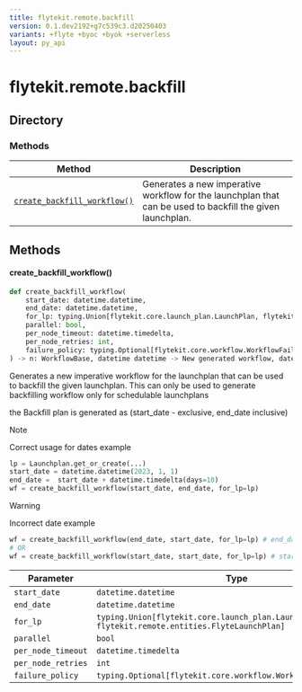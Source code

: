 ```yaml
---
title: flytekit.remote.backfill
version: 0.1.dev2192+g7c539c3.d20250403
variants: +flyte +byoc +byok +serverless
layout: py_api
---
```


# flytekit.remote.backfill

## Directory

### Methods

| Method | Description |
|-|-|
| [`create_backfill_workflow()`](#create_backfill_workflow) | Generates a new imperative workflow for the launchplan that can be used to backfill the given launchplan. |


## Methods

#### create_backfill_workflow()

```python
def create_backfill_workflow(
    start_date: datetime.datetime,
    end_date: datetime.datetime,
    for_lp: typing.Union[flytekit.core.launch_plan.LaunchPlan, flytekit.remote.entities.FlyteLaunchPlan],
    parallel: bool,
    per_node_timeout: datetime.timedelta,
    per_node_retries: int,
    failure_policy: typing.Optional[flytekit.core.workflow.WorkflowFailurePolicy],
) -> n: WorkflowBase, datetime datetime -> New generated workflow, datetime for first instance of backfill, datetime for last instance of backfill
```
Generates a new imperative workflow for the launchplan that can be used to backfill the given launchplan.
This can only be used to generate  backfilling workflow only for schedulable launchplans

the Backfill plan is generated as (start_date - exclusive, end_date inclusive)

> [!NOTE]
> Correct usage for dates example

```python
lp = Launchplan.get_or_create(...)
start_date = datetime.datetime(2023, 1, 1)
end_date =  start_date + datetime.timedelta(days=10)
wf = create_backfill_workflow(start_date, end_date, for_lp=lp)
```
> [!WARNING]
> Incorrect date example

```python
wf = create_backfill_workflow(end_date, start_date, for_lp=lp) # end_date is before start_date
# OR
wf = create_backfill_workflow(start_date, start_date, for_lp=lp) # start and end date are same
```



| Parameter | Type |
|-|-|
| `start_date` | `datetime.datetime` |
| `end_date` | `datetime.datetime` |
| `for_lp` | `typing.Union[flytekit.core.launch_plan.LaunchPlan, flytekit.remote.entities.FlyteLaunchPlan]` |
| `parallel` | `bool` |
| `per_node_timeout` | `datetime.timedelta` |
| `per_node_retries` | `int` |
| `failure_policy` | `typing.Optional[flytekit.core.workflow.WorkflowFailurePolicy]` |

